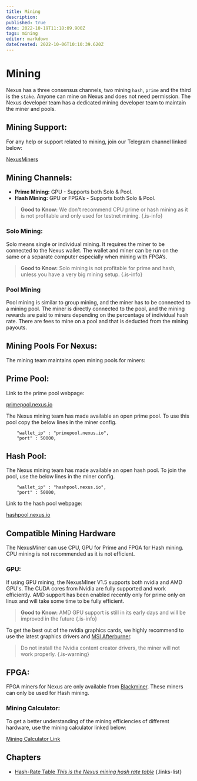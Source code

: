 ```yaml
---
title: Mining
description: 
published: true
date: 2022-10-19T11:18:09.900Z
tags: mining
editor: markdown
dateCreated: 2022-10-06T10:10:39.620Z
---
```


# Mining

Nexus has a three consensus channels, two mining `hash`, `prime` and the third is the `stake`. Anyone can mine on Nexus and does not need permission. The Nexus developer team has a dedicated mining developer team to maintain the miner and pools.

## Mining Support:

For any help or support related to mining, join our Telegram channel linked below:

[NexusMiners](/https://t.me/NexusMiners)

## Mining Channels:

* **Prime Mining:** GPU - Supports both Solo & Pool.
* **Hash Mining:** GPU or FPGA’s - Supports both Solo & Pool.

> **Good to Know:** We don't recommend CPU prime or hash mining as it is not profitable and only used for testnet mining.
{.is-info}

### Solo Mining:

Solo means single or individual mining. It requires the miner to be connected to the Nexus wallet. The wallet and miner can be run on the same or a separate computer especially when mining with FPGA’s.&#x20;

> **Good to Know:** Solo mining is not profitable for prime and hash, unless you have a very big mining setup.
{.is-info}

### Pool Mining

Pool mining is similar to group mining, and the miner has to be connected to a mining pool. The miner is directly connected to the pool, and the mining rewards are paid to miners depending on the percentage of individual hash rate. There are fees to mine on a pool and that is deducted from the mining payouts.&#x20;

## Mining Pools For Nexus:

The mining team maintains open mining pools for miners:

## Prime Pool:

Link to the prime pool webpage:

[primepool.nexus.io](https://primepool.nexus.io)

The Nexus mining team has made available an open prime pool. To use this pool copy the below lines in the miner config.

```
    "wallet_ip" : "primepool.nexus.io", 
    "port" : 50000,
```

## Hash Pool:

The Nexus mining team has made available an open hash pool.  To join the pool, use the below lines in the miner config.

```
    "wallet_ip" : "hashpool.nexus.io", 
    "port" : 50000,
```

Link to the hash pool webpage:

[hashpool.nexus.io](https://hashpool.nexus.io)


## Compatible Mining Hardware

The NexusMiner can use CPU, GPU for Prime and FPGA for Hash mining. CPU mining is not recommended as it is not efficient.

### GPU:

If using GPU mining, the NexusMIner V1.5 supports both nvidia and AMD GPU's. The CUDA cores from Nvidia are fully supported and work efficiently. AMD support has been enabled recently only for prime only on linux and will take some time to be fully efficient.&#x20;

> **Good to Know:** AMD GPU support is still in its early days and will be improved in the future
{.is-info}

To get the best out of the nvidia graphics cards, we highly recommend to use the latest graphics drivers and [MSI Afterburner](https://www.msi.com/Landing/afterburner/vga).


> Do not install the Nvidia content creator drivers, the miner will not work properly.
{.is-warning}

## FPGA:

FPGA miners for Nexus are only available from [Blackminer](https://www.hashaltcoin.com/en/miners). These miners can only be used for Hash mining.

### Mining Calculator:

To get a better understanding of the mining efficiencies of different hardware, use the mining calculator linked below:

[Mining Calculator Link](https://primepool.nexus.io/mining\_calc/)

## Chapters

- [Hash-Rate Table *This is the Nexus mining hash rate table*](/en/mining/hash-rate-table)
{.links-list}
